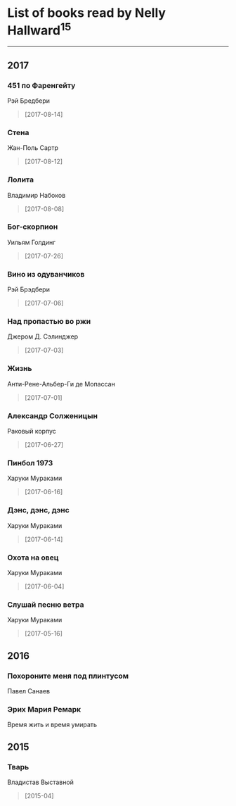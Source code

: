 # List of books read by Nelly Hallward<sup>15</sup>
---

## 2017

### 451 по Фаренгейту
Рэй Бредбери
> [2017-08-14] 


### Стена
Жан-Поль Сартр
> [2017-08-12] 


### Лолита
Владимир Набоков
> [2017-08-08] 


### Бог-скорпион
Уильям Голдинг
> [2017-07-26] 


### Вино из одуванчиков
Рэй Брэдбери
> [2017-07-06] 


### Над пропастью во ржи
Джером Д. Сэлинджер
> [2017-07-03] 


### Жизнь
Анти-Рене-Альбер-Ги де Мопассан
> [2017-07-01] 


### Александр Солженицын
Раковый корпус
> [2017-06-27] 


### Пинбол 1973
Харуки Мураками
> [2017-06-16] 


### Дэнс, дэнс, дэнс
Харуки Мураками
> [2017-06-14] 


### Охота на овец
Харуки Мураками
> [2017-06-04] 


### Слушай песню ветра
Харуки Мураками
> [2017-05-16] 



## 2016

### Похороните меня под плинтусом
Павел Санаев


### Эрих Мария Ремарк
Время жить и время умирать



## 2015

### Тварь
Владистав Выставной
> [2015-04] 



